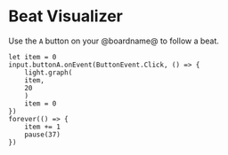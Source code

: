 # Beat Visualizer

Use the `A` button on your @boardname@ to follow a beat.

```blocks
let item = 0
input.buttonA.onEvent(ButtonEvent.Click, () => {
    light.graph(
    item,
    20
    )
    item = 0
})
forever(() => {
    item += 1
    pause(37)
})
```